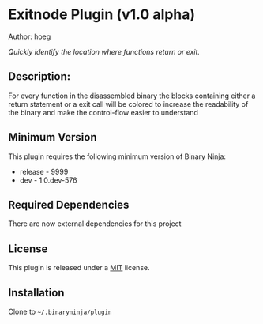 # Exitnode Plugin (v1.0 alpha)
Author: hoeg

_Quickly identify the location where functions return or exit._

## Description:

For every function in the disassembled binary the blocks containing either a return statement or a exit call will be colored to increase the readability of the binary and make the control-flow easier to understand

## Minimum Version

This plugin requires the following minimum version of Binary Ninja:

 * release - 9999
 * dev - 1.0.dev-576


## Required Dependencies

There are now external dependencies for this project

## License

This plugin is released under a [MIT](LICENSE) license.

## Installation

Clone to ``~/.binaryninja/plugin``
